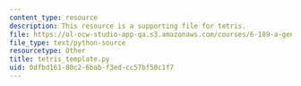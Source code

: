 ```yaml
---
content_type: resource
description: This resource is a supporting file for tetris.
file: https://ol-ocw-studio-app-qa.s3.amazonaws.com/courses/6-189-a-gentle-introduction-to-programming-using-python-january-iap-2011/0dfbd16180c26babf3edcc57bf50c1f7_tetris_template.py
file_type: text/python-source
resourcetype: Other
title: tetris_template.py
uid: 0dfbd161-80c2-6bab-f3ed-cc57bf50c1f7
---
```

